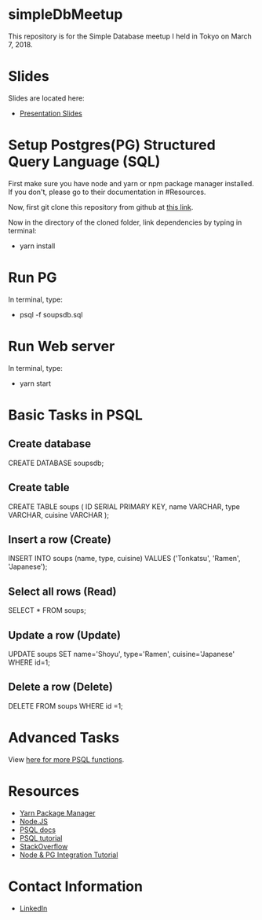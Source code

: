 # simpleDbMeetup
This repository is for the Simple Database meetup I held in Tokyo on March 7, 2018.

# Slides
Slides are located here:
- [Presentation Slides](https://docs.google.com/presentation/d/1P63P8huCBeYhiGeZRqEYLoaQHflJwhdjqpnZWbGAnrs/edit?usp=sharing)

# Setup Postgres(PG) Structured Query Language (SQL)

First make sure you have node and yarn or npm package manager installed. If you don't, please go to their documentation in #Resources.

Now, first git clone this repository from github at [this link](https://github.com/eliaahadi/simpleDbMeetup.git).

Now in the directory of the cloned folder, link dependencies by typing in terminal: 
- yarn install

# Run PG
In terminal, type:
- psql -f soupsdb.sql

# Run Web server
In terminal, type:
- yarn start

# Basic Tasks in PSQL

## Create database
CREATE DATABASE soupsdb;

## Create table
CREATE TABLE soups (
  ID SERIAL PRIMARY KEY,
  name VARCHAR,
  type VARCHAR,
  cuisine VARCHAR
);

## Insert a row (Create)
INSERT INTO soups (name, type, cuisine)
  VALUES ('Tonkatsu', 'Ramen', 'Japanese');

## Select all rows (Read)
SELECT * FROM soups;

## Update a row (Update)
UPDATE soups SET name='Shoyu', type='Ramen', cuisine='Japanese' WHERE id=1;

## Delete a row (Delete)
DELETE FROM soups WHERE id =1;

# Advanced Tasks
View [here for more PSQL functions](https://www.tutorialspoint.com/postgresql/index.html).

# Resources
- [Yarn Package Manager](https://yarnpkg.com/en/docs/install)
- [Node.JS](https://nodejs.org/en/download/package-manager/)
- [PSQL docs](https://www.postgresql.org/docs/9.6/static/index.html)
- [PSQL tutorial](http://www.postgresqltutorial.com/)
- [StackOverflow](https://stackoverflow.com/)
- [Node & PG Integration Tutorial](http://mherman.org/blog/2016/03/13/designing-a-restful-api-with-node-and-postgres/)

# Contact Information
- [LinkedIn](https://www.linkedin.com/in/eliaahadi/)